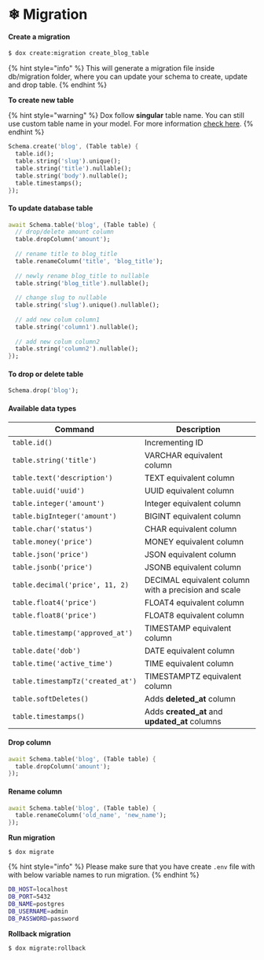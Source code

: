 # ❄ Migration

#### Create a migration

```bash
$ dox create:migration create_blog_table
```

{% hint style="info" %}
This will generate a migration file inside db/migration folder, where you can update your schema to create, update and drop table.
{% endhint %}

**To create new table**

{% hint style="warning" %}
Dox follow **singular** table name. You can still use custom table name in your model. For more information [check here](model/#table-name).
{% endhint %}

```dart
Schema.create('blog', (Table table) {
  table.id();
  table.string('slug').unique();
  table.string('title').nullable();
  table.string('body').nullable();
  table.timestamps();
});
```

#### To update database table

```dart
await Schema.table('blog', (Table table) {
  // drop/delete amount column
  table.dropColumn('amount');
  
  // rename title to blog_title
  table.renameColumn('title', 'blog_title');
  
  // newly rename blog_title to nullable
  table.string('blog_title').nullable(); 
  
  // change slug to nullable
  table.string('slug').unique().nullable(); 
  
  // add new colum column1
  table.string('column1').nullable(); 
  
  // add new colum column2
  table.string('column2').nullable(); 
});
```

#### To drop or delete table

```dart
Schema.drop('blog');
```

#### Available data types

| Command                           | Description                                          |
| --------------------------------- | ---------------------------------------------------- |
| `table.id()`                      | Incrementing ID                                      |
| `table.string('title')`           | VARCHAR equivalent column                            |
| `table.text('description')`       | TEXT equivalent column                               |
| `table.uuid('uuid')`              | UUID equivalent column                               |
| `table.integer('amount')`         | Integer equivalent column                            |
| `table.bigInteger('amount')`      | BIGINT equivalent column                             |
| `table.char('status')`            | CHAR equivalent column                               |
| `table.money('price')`            | MONEY equivalent column                              |
| `table.json('price')`             | JSON equivalent column                               |
| `table.jsonb('price')`            | JSONB equivalent column                              |
| `table.decimal('price', 11, 2)`   | DECIMAL equivalent column with a precision and scale |
| `table.float4('price')`           | FLOAT4 equivalent column                             |
| `table.float8('price')`           | FLOAT8 equivalent column                             |
| `table.timestamp('approved_at')`  | TIMESTAMP equivalent column                          |
| `table.date('dob')`               | DATE equivalent column                               |
| `table.time('active_time')`       | TIME equivalent column                               |
| `table.timestampTz('created_at')` | TIMESTAMPTZ equivalent column                        |
| `table.softDeletes()`             | Adds **deleted\_at** column                          |
| `table.timestamps()`              | Adds **created\_at** and **updated\_at** columns     |

#### Drop column

```dart
await Schema.table('blog', (Table table) {
  table.dropColumn('amount');
});
```

#### Rename column

```dart
await Schema.table('blog', (Table table) {
  table.renameColumn('old_name', 'new_name');
});
```

**Run migration**

```
$ dox migrate
```

{% hint style="info" %}
Please make sure that you have create `.env` file with with below variable names to run migration.
{% endhint %}

```bash
DB_HOST=localhost
DB_PORT=5432
DB_NAME=postgres
DB_USERNAME=admin
DB_PASSWORD=password
```

**Rollback migration**

```
$ dox migrate:rollback
```
